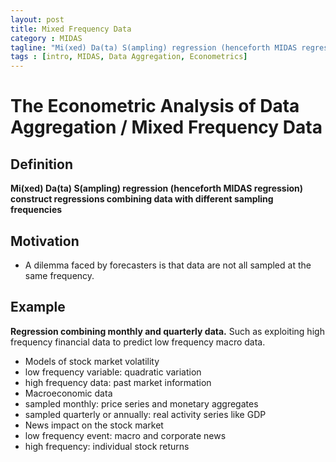 ```yaml
---
layout: post
title: Mixed Frequency Data
category : MIDAS
tagline: "Mi(xed) Da(ta) S(ampling) regression (henceforth MIDAS regression) construct regressions combining data with different sampling frequencies"
tags : [intro, MIDAS, Data Aggregation, Econometrics]
---
```



The Econometric Analysis of Data Aggregation / Mixed Frequency Data
=====
        
        
## Definition

**Mi(xed) Da(ta) S(ampling) regression (henceforth MIDAS regression) construct regressions combining data with different sampling frequencies**

## Motivation
- A dilemma faced by forecasters is that data are not all sampled at the same frequency.

## Example
**Regression combining monthly and quarterly data.**
Such as exploiting high frequency financial data to predict low frequency macro data. 
- Models of stock market volatility
 - low frequency variable: quadratic variation
 - high frequency data: past market information
- Macroeconomic data
 - sampled monthly: price series and monetary aggregates
 - sampled quarterly or annually: real activity series like GDP
- News impact on the stock market
 - low frequency event: macro and corporate news
 - high frequency: individual stock returns
